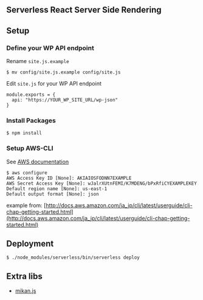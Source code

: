 ## Serverless React Server Side Rendering

## Setup

### Define your WP API endpoint
Rename `site.js.example`
```
$ mv config/site.js.example config/site.js
```

Edit `site.js` for your WP API endpoint

```
module.exports = {
  api: "https://YOUR_WP_SITE_URL/wp-json"
}
```

### Install Packages

```
$ npm install
```

### Setup AWS-CLI

See [AWS documentation](http://docs.aws.amazon.com/ja_jp/cli/latest/userguide/cli-chap-getting-set-up.html)

```
$ aws configure
AWS Access Key ID [None]: AKIAIOSFODNN7EXAMPLE
AWS Secret Access Key [None]: wJalrXUtnFEMI/K7MDENG/bPxRfiCYEXAMPLEKEY
Default region name [None]: us-east-1
Default output format [None]: json
```
example from: [http://docs.aws.amazon.com/ja_jp/cli/latest/userguide/cli-chap-getting-started.html](http://docs.aws.amazon.com/ja_jp/cli/latest/userguide/cli-chap-getting-started.html)

## Deployment

```
$ ./node_modules/serverless/bin/serverless deploy
```

## Extra libs
- [mikan.js](https://github.com/trkbt10/mikan.js)
